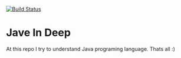 [![Build Status](https://travis-ci.org/muratsplat/javaInDeep.svg?branch=master)](https://travis-ci.org/muratsplat/javaInDeep)
# Jave In Deep


At this repo I try to understand Java programing language. Thats all :)
